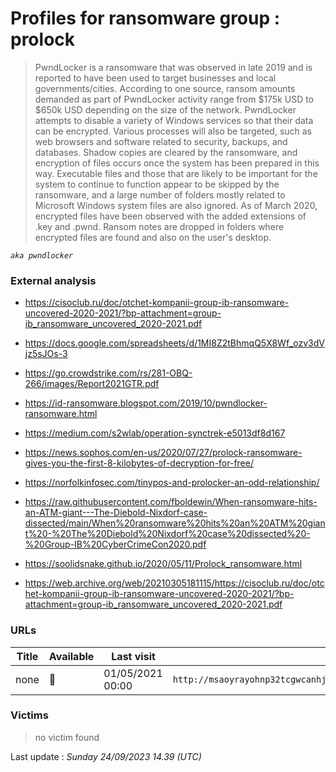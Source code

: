 # Profiles for ransomware group : **prolock**


> PwndLocker is a ransomware that was observed in late 2019 and is reported to have been used to target businesses and local governments/cities. According to one source, ransom amounts demanded as part of PwndLocker activity range from $175k USD to $650k USD depending on the size of the network. PwndLocker attempts to disable a variety of Windows services so that their data can be encrypted. Various processes will also be targeted, such as web browsers and software related to security, backups, and databases. Shadow copies are cleared by the ransomware, and encryption of files occurs once the system has been prepared in this way. Executable files and those that are likely to be important for the system to continue to function appear to be skipped by the ransomware, and a large number of folders mostly related to Microsoft Windows system files are also ignored. As of March 2020, encrypted files have been observed with the added extensions of .key and .pwnd. Ransom notes are dropped in folders where encrypted files are found and also on the user's desktop.

_`aka pwndlocker`_

### External analysis
- https://cisoclub.ru/doc/otchet-kompanii-group-ib-ransomware-uncovered-2020-2021/?bp-attachment=group-ib_ransomware_uncovered_2020-2021.pdf

- https://docs.google.com/spreadsheets/d/1MI8Z2tBhmqQ5X8Wf_ozv3dVjz5sJOs-3

- https://go.crowdstrike.com/rs/281-OBQ-266/images/Report2021GTR.pdf

- https://id-ransomware.blogspot.com/2019/10/pwndlocker-ransomware.html

- https://medium.com/s2wlab/operation-synctrek-e5013df8d167

- https://news.sophos.com/en-us/2020/07/27/prolock-ransomware-gives-you-the-first-8-kilobytes-of-decryption-for-free/

- https://norfolkinfosec.com/tinypos-and-prolocker-an-odd-relationship/

- https://raw.githubusercontent.com/fboldewin/When-ransomware-hits-an-ATM-giant---The-Diebold-Nixdorf-case-dissected/main/When%20ransomware%20hits%20an%20ATM%20giant%20-%20The%20Diebold%20Nixdorf%20case%20dissected%20-%20Group-IB%20CyberCrimeCon2020.pdf

- https://soolidsnake.github.io/2020/05/11/Prolock_ransomware.html

- https://web.archive.org/web/20210305181115/https://cisoclub.ru/doc/otchet-kompanii-group-ib-ransomware-uncovered-2020-2021/?bp-attachment=group-ib_ransomware_uncovered_2020-2021.pdf

### URLs
| Title | Available | Last visit | fqdn | Screenshot 
|---|---|---|---|---|
| none | 🔴 | 01/05/2021 00:00 | `http://msaoyrayohnp32tcgwcanhjouetb5k54aekgnwg7dcvtgtecpumrxpqd.onion` | ❌ | 

### Victims

> no victim found




Last update : _Sunday 24/09/2023 14.39 (UTC)_
